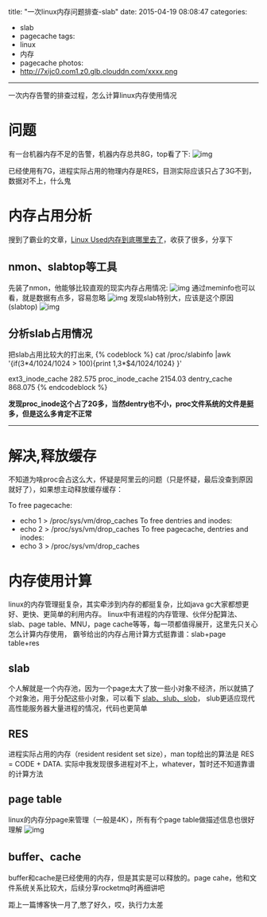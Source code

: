 title: "一次linux内存问题排查-slab"
date: 2015-04-19 08:08:47
categories: 
- slab
- pagecache
tags: 
- linux
- 内存
- pagecache
photos:
- http://7xijc0.com1.z0.glb.clouddn.com/xxxx.png
---

一次内存告警的排查过程，怎么计算linux内存使用情况
<!--more-->

# 问题
有一台机器内存不足的告警，机器内存总共8G，top看了下:
![img](http://7xijc0.com1.z0.glb.clouddn.com/A1.png)

已经使用有7G，进程实际占用的物理内存是RES，目测实际应该只占了3G不到，数据对不上，什么鬼

# 内存占用分析
搜到了霸业的文章，[Linux Used内存到底哪里去了](http://blog.yufeng.info/archives/2456)，收获了很多，分享下

## nmon、slabtop等工具
先装了nmon，他能够比较直观的现实内存占用情况:
![img](http://7xijc0.com1.z0.glb.clouddn.com/A2.png)
通过meminfo也可以看，就是数据有点多，容易忽略
![img](http://7xijc0.com1.z0.glb.clouddn.com/A3.png)
发现slab特别大，应该是这个原因(slabtop)
![img](http://7xijc0.com1.z0.glb.clouddn.com/A4.png)

## 分析slab占用情况
把slab占用比较大的打出来,
{% codeblock %}
 cat /proc/slabinfo |awk '{if($3*$4/1024/1024 > 100){print $1,$3*$4/1024/1024} }' 

  ext3_inode_cache 282.575
  proc_inode_cache 2154.03
  dentry_cache 868.075
{% endcodeblock %}

**发现proc_inode这个占了2G多，当然dentry也不小，proc文件系统的文件是挺多，但是这么多肯定不正常**

---

# 解决,释放缓存
不知道为啥proc会占这么大，怀疑是阿里云的问题（只是怀疑，最后没查到原因就好了），如果想主动释放缓存缓存：

To free pagecache:
* echo 1 > /proc/sys/vm/drop_caches
To free dentries and inodes:
* echo 2 > /proc/sys/vm/drop_caches
To free pagecache, dentries and inodes:
* echo 3 > /proc/sys/vm/drop_caches

# 内存使用计算
linux的内存管理挺复杂，其实牵涉到内存的都挺复杂，比如java gc大家都想更好、更快、更简单的利用内存。
linux中有进程的内存管理、伙伴分配算法、slab、page table、MNU，page cache等等，每一项都值得展开，这里先只关心怎么计算内存使用，
霸爷给出的内存占用计算方式挺靠谱：slab+page table+res

## slab
个人解就是一个内存池，因为一个page太大了放一些小对象不经济，所以就搞了个对象池，用于分配这些小对象，可以看下
[slab、slub、slob](http://stackoverflow.com/questions/15470560/what-to-choose-between-slab-and-slub-allocator-in-linux-kernel)，
slub更适应现代高性能服务器大量进程的情况，代码也更简单

## RES
进程实际占用的内存（resident resident set size），man top给出的算法是 RES = CODE + DATA.
实际中我发现很多进程对不上，whatever，暂时还不知道靠谱的计算方法

## page table
linux的内存分page来管理（一般是4K），所有有个page table做描述信息也很好理解
![img](http://7xijc0.com1.z0.glb.clouddn.com/page-table.png)

## buffer、cache
buffer和cache是已经使用的内存，但是其实是可以释放的。page cahe，他和文件系统关系比较大，后续分享rocketmq时再细讲吧


距上一篇博客快一月了,憋了好久，哎，执行力太差